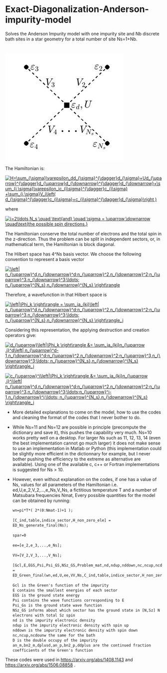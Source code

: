 # Exact-Diagonalization-Anderson-impurity-model

Solves the Anderson Impurity model with one impurity site and Nb discrete bath sites in a star geometry for a total number of site Ns=1+Nb.

# <a href="https://github.com/L-F-A/img/blob/master/StarGeometry.jpg" /></a>

![My image](https://github.com/L-F-A/img/blob/master/StarGeometry.jpg)

The Hamiltonian is:

<a href="https://www.codecogs.com/eqnedit.php?latex=H=\sum_{\sigma}\varepsilon_dd_{\sigma}^{\dagger}d_{\sigma}&plus;Ud_{\uparrow}^{\dagger}d_{\uparrow}d_{\downarrow}^{\dagger}d_{\downarrow}&plus;\sum_{i,\sigma}\varepsilon_ic_{i\sigma}^{\dagger}c_{i\sigma}&space;&plus;\sum_{i,\sigma}V_i\left(&space;d_{\sigma}^{\dagger}c_{i\sigma}&plus;c_{i\sigma}^{\dagger}d_{\sigma}\right&space;)" target="_blank"><img src="https://latex.codecogs.com/gif.latex?H=\sum_{\sigma}\varepsilon_dd_{\sigma}^{\dagger}d_{\sigma}&plus;Ud_{\uparrow}^{\dagger}d_{\uparrow}d_{\downarrow}^{\dagger}d_{\downarrow}&plus;\sum_{i,\sigma}\varepsilon_ic_{i\sigma}^{\dagger}c_{i\sigma}&space;&plus;\sum_{i,\sigma}V_i\left(&space;d_{\sigma}^{\dagger}c_{i\sigma}&plus;c_{i\sigma}^{\dagger}d_{\sigma}\right&space;)" title="H=\sum_{\sigma}\varepsilon_dd_{\sigma}^{\dagger}d_{\sigma}+Ud_{\uparrow}^{\dagger}d_{\uparrow}d_{\downarrow}^{\dagger}d_{\downarrow}+\sum_{i,\sigma}\varepsilon_ic_{i\sigma}^{\dagger}c_{i\sigma} +\sum_{i,\sigma}V_i\left( d_{\sigma}^{\dagger}c_{i\sigma}+c_{i\sigma}^{\dagger}d_{\sigma}\right )" /></a>

where 

<a href="https://www.codecogs.com/eqnedit.php?latex=i=2\ldots&space;N_s&space;\quad&space;\text{and}&space;\quad&space;\sigma&space;=&space;\uparrow,\downarrow&space;\quad\text{the&space;possible&space;spin&space;directions.}" target="_blank"><img src="https://latex.codecogs.com/gif.latex?i=2\ldots&space;N_s&space;\quad&space;\text{and}&space;\quad&space;\sigma&space;=&space;\uparrow,\downarrow&space;\quad\text{the&space;possible&space;spin&space;directions.}" title="i=2\ldots N_s \quad \text{and} \quad \sigma = \uparrow,\downarrow \quad\text{the possible spin directions.}" /></a>

The Hamiltonian conserve the total number of electrons and the total spin in the z-direction. Thus the problem can be split in independent sectors, or, in mathematical term, the Hamiltonian is block diagonal.

The Hilbert space has 4^Ns basis vector. We choose the following convention to represent a basis vector

<a href="https://www.codecogs.com/eqnedit.php?latex=\left|&space;n_{\uparrow}^d,n_{\downarrow}^d;n_{\uparrow}^2,n_{\downarrow}^2;n_{\uparrow}^3,n_{\downarrow}^3;\ldots;&space;n_{\uparrow}^{N_s},n_{\downarrow}^{N_s}&space;\right\rangle" target="_blank"><img src="https://latex.codecogs.com/gif.latex?\left|&space;n_{\uparrow}^d,n_{\downarrow}^d;n_{\uparrow}^2,n_{\downarrow}^2;n_{\uparrow}^3,n_{\downarrow}^3;\ldots;&space;n_{\uparrow}^{N_s},n_{\downarrow}^{N_s}&space;\right\rangle" title="\left| n_{\uparrow}^d,n_{\downarrow}^d;n_{\uparrow}^2,n_{\downarrow}^2;n_{\uparrow}^3,n_{\downarrow}^3;\ldots; n_{\uparrow}^{N_s},n_{\downarrow}^{N_s} \right\rangle" /></a>

Therefore, a wavefunction in that Hilbert space is

<a href="https://www.codecogs.com/eqnedit.php?latex=\left|\Phi_k&space;\right\rangle&space;=&space;\sum_ja_{kj}\left|&space;n_{\uparrow}^d,n_{\downarrow}^d;n_{\uparrow}^2,n_{\downarrow}^2;n_{\uparrow}^3,n_{\downarrow}^3;\ldots;&space;n_{\uparrow}^{N_s},n_{\downarrow}^{N_s}&space;\right\rangle_j" target="_blank"><img src="https://latex.codecogs.com/gif.latex?\left|\Phi_k&space;\right\rangle&space;=&space;\sum_ja_{kj}\left|&space;n_{\uparrow}^d,n_{\downarrow}^d;n_{\uparrow}^2,n_{\downarrow}^2;n_{\uparrow}^3,n_{\downarrow}^3;\ldots;&space;n_{\uparrow}^{N_s},n_{\downarrow}^{N_s}&space;\right\rangle_j" title="\left|\Phi_k \right\rangle = \sum_ja_{kj}\left| n_{\uparrow}^d,n_{\downarrow}^d;n_{\uparrow}^2,n_{\downarrow}^2;n_{\uparrow}^3,n_{\downarrow}^3;\ldots; n_{\uparrow}^{N_s},n_{\downarrow}^{N_s} \right\rangle_j" /></a>

Considering this representation, the applying destruction and creation operators give:

<a href="https://www.codecogs.com/eqnedit.php?latex=d_{\uparrow}\left|\Phi_k&space;\right\rangle&space;&=&space;\sum_ja_{kj}n_{\uparrow&space;,j}^d\left|&space;n_{\uparrow}^d-1,n_{\downarrow}^d;n_{\uparrow}^2,n_{\downarrow}^2;n_{\uparrow}^3,n_{\downarrow}^3;\ldots;&space;n_{\uparrow}^{N_s},n_{\downarrow}^{N_s}&space;\right\rangle_j" target="_blank"><img src="https://latex.codecogs.com/gif.latex?d_{\uparrow}\left|\Phi_k&space;\right\rangle&space;&=&space;\sum_ja_{kj}n_{\uparrow&space;,j}^d\left|&space;n_{\uparrow}^d-1,n_{\downarrow}^d;n_{\uparrow}^2,n_{\downarrow}^2;n_{\uparrow}^3,n_{\downarrow}^3;\ldots;&space;n_{\uparrow}^{N_s},n_{\downarrow}^{N_s}&space;\right\rangle_j" title="d_{\uparrow}\left|\Phi_k \right\rangle &= \sum_ja_{kj}n_{\uparrow ,j}^d\left| n_{\uparrow}^d-1,n_{\downarrow}^d;n_{\uparrow}^2,n_{\downarrow}^2;n_{\uparrow}^3,n_{\downarrow}^3;\ldots; n_{\uparrow}^{N_s},n_{\downarrow}^{N_s} \right\rangle_j" /></a>

<a href="https://www.codecogs.com/eqnedit.php?latex=c_{\uparrow}^i\left|\Phi_k&space;\right\rangle&space;&=&space;\sum_ja_{kj}n_{\uparrow&space;,j}^i\left|&space;n_{\uparrow}^d,n_{\downarrow}^d;n_{\uparrow}^2,n_{\downarrow}^2;n_{\uparrow}^3,n_{\downarrow}^3;\ldots;n_{\uparrow}^i-1,n_{\downarrow}^i;\ldots;&space;n_{\uparrow}^{N_s},n_{\downarrow}^{N_s}&space;\right\rangle_j" target="_blank"><img src="https://latex.codecogs.com/gif.latex?c_{\uparrow}^i\left|\Phi_k&space;\right\rangle&space;&=&space;\sum_ja_{kj}n_{\uparrow&space;,j}^i\left|&space;n_{\uparrow}^d,n_{\downarrow}^d;n_{\uparrow}^2,n_{\downarrow}^2;n_{\uparrow}^3,n_{\downarrow}^3;\ldots;n_{\uparrow}^i-1,n_{\downarrow}^i;\ldots;&space;n_{\uparrow}^{N_s},n_{\downarrow}^{N_s}&space;\right\rangle_j" title="c_{\uparrow}^i\left|\Phi_k \right\rangle &= \sum_ja_{kj}n_{\uparrow ,j}^i\left| n_{\uparrow}^d,n_{\downarrow}^d;n_{\uparrow}^2,n_{\downarrow}^2;n_{\uparrow}^3,n_{\downarrow}^3;\ldots;n_{\uparrow}^i-1,n_{\downarrow}^i;\ldots; n_{\uparrow}^{N_s},n_{\downarrow}^{N_s} \right\rangle_j" /></a>

  - More detailed explanations to come on the model, how to use the codes and cleaning the format of the codes that I never       bother to do. 

  - While Ns=11 and Ns=12 are possible in principle (precompute the dictionary and save it), this pushes the capability very much. Ns=10 works pretty well on a desktop. For larger Ns such as 11, 12, 13, 14 (even the best implementation cannot go much larger) it does not make sense to use an implementation in Matlab or Python (this implementation could be slightly more efficient in the dictionnary for example, but I never bother pushing the efficiency to the extreme as alternative are available). Using one of the available c, c++ or Fortran implementations is suggested for Ns > 10. 
  
  - However, even without explanation on the codes, if one has a value of Ns, values for all parameters of the Hamiltonian i.e. ed,U,e_2,V_2,...,e_Ns,V_Ns, a fictitious temperature T and a number of Matsubara frequencies Nmat, Every possible quantities for the model can be obtained by running:

        wn=pi*T*( 2*(0:Nmat-1)+1 );

        [C_ind,table,indice_sector,H_non_zero_ele] = ED_Ns_generate_final(Ns);

        spar=0

        ee=[e_2,e_3,...,e_Ns];

        VV=[V_2,V_3,...,V_Ns];

        [Gcl,E,EGS,Psi,Psi_GS,NSz_GS,Problem_mat,nd,ndup,nddown,nc,ncup,ncdown,D,an_m,bn2_m,dplusd,an_p,bn2_p,ddplus] =      ED_Green_final(wn,ed,U,ee,VV,Ns,C_ind,table,indice_sector,H_non_zero_ele,spar)

        Gcl is the Green's function of the impurity
        E contains the smallest energies of each sector
        EGS is the ground state energy
        Psi contains the wave functions corresponding to E
        Psi_Gs is the ground state wave function
        NSz_GS informs about which sector has the ground state in [N,Sz] N electrons with total Sz spin
        nd is the impurity electronic density
        ndup is the impurity electronic density with spin up
        nddown is the impurity electronic density with spin down
        nc,ncup,ncdounw the same for the bath
        D is the double occupy of the impurity
        an_m,bn2_m,dplusd,an_p,bn2_p,ddplus are the continued fraction coefficients of the Green's function

These codes were used in https://arxiv.org/abs/1408.1143 and https://arxiv.org/abs/1506.08858 .
